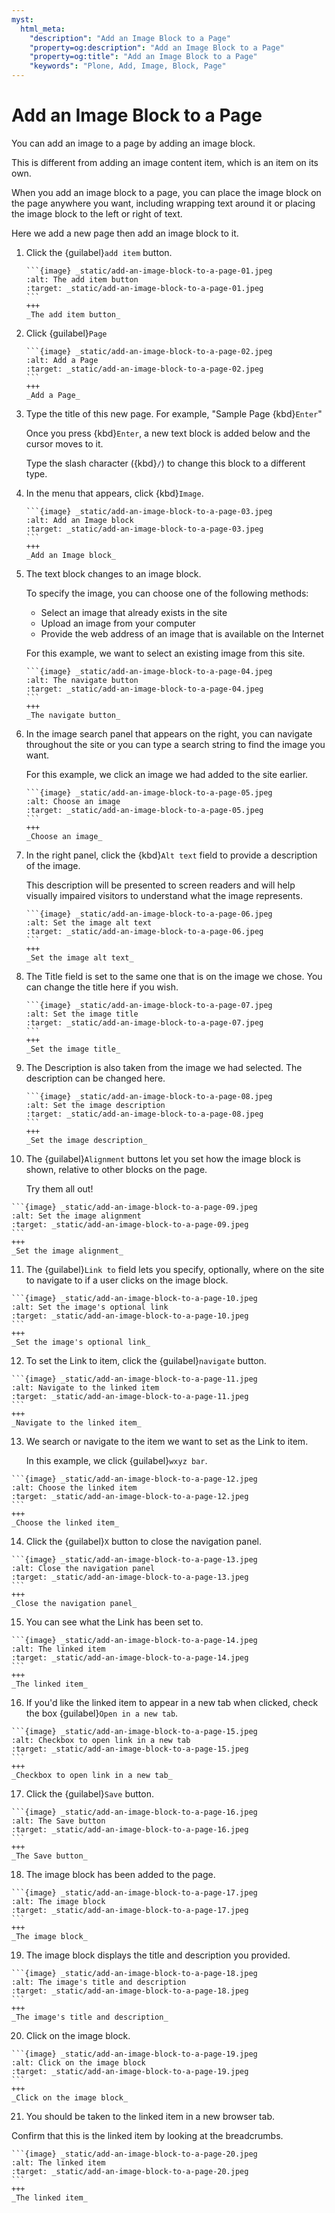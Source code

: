 ```yaml
---
myst:
  html_meta:
    "description": "Add an Image Block to a Page"
    "property=og:description": "Add an Image Block to a Page"
    "property=og:title": "Add an Image Block to a Page"
    "keywords": "Plone, Add, Image, Block, Page"
---
```


# Add an Image Block to a Page

You can add an image to a page by adding an image block.

This is different from adding an image content item, which is an item on its own.

When you add an image block to a page, you can place the image block on the page anywhere you want, including wrapping text around it or placing the image block to the left or right of text.

Here we add a new page then add an image block to it.

1. Click the {guilabel}`add item` button.

   ````{card}
   ```{image} _static/add-an-image-block-to-a-page-01.jpeg
   :alt: The add item button
   :target: _static/add-an-image-block-to-a-page-01.jpeg
   ```
   +++
   _The add item button_
   ````

2. Click {guilabel}`Page`

   ````{card}
   ```{image} _static/add-an-image-block-to-a-page-02.jpeg
   :alt: Add a Page
   :target: _static/add-an-image-block-to-a-page-02.jpeg
   ```
   +++
   _Add a Page_
   ````

3. Type the title of this new page. For example, "Sample Page {kbd}`Enter`"

    Once you press {kbd}`Enter`, a new text block is added below and the cursor moves to it.
    
    Type the slash character ({kbd}`/`) to change this block to a different type.


4. In the menu that appears, click {kbd}`Image`.

   ````{card}
   ```{image} _static/add-an-image-block-to-a-page-03.jpeg
   :alt: Add an Image block
   :target: _static/add-an-image-block-to-a-page-03.jpeg
   ```
   +++
   _Add an Image block_
   ````

5. The text block changes to an image block.

    To specify the image, you can choose one of the following methods:

   - Select an image that already exists in the site
   - Upload an image from your computer
   - Provide the web address of an image that is available on the Internet

    For this example, we want to select an existing image from this site.

   ````{card}
   ```{image} _static/add-an-image-block-to-a-page-04.jpeg
   :alt: The navigate button
   :target: _static/add-an-image-block-to-a-page-04.jpeg
   ```
   +++
   _The navigate button_
   ````

6. In the image search panel that appears on the right, you can navigate throughout the site or you can type a search string to find the image you want. 

    For this example, we click an image we had added to the site earlier.

   ````{card}
   ```{image} _static/add-an-image-block-to-a-page-05.jpeg
   :alt: Choose an image
   :target: _static/add-an-image-block-to-a-page-05.jpeg
   ```
   +++
   _Choose an image_
   ````

7. In the right panel, click the {kbd}`Alt text` field to provide a description of the image.

    This description will be presented to screen readers and will help visually impaired visitors to understand what the image represents.

   ````{card}
   ```{image} _static/add-an-image-block-to-a-page-06.jpeg
   :alt: Set the image alt text
   :target: _static/add-an-image-block-to-a-page-06.jpeg
   ```
   +++
   _Set the image alt text_
   ````

8. The Title field is set to the same one that is on the image we chose. You can change the title here if you wish.

   ````{card}
   ```{image} _static/add-an-image-block-to-a-page-07.jpeg
   :alt: Set the image title
   :target: _static/add-an-image-block-to-a-page-07.jpeg
   ```
   +++
   _Set the image title_
   ````

9. The Description is also taken from the image we had selected. The description can be changed here.

   ````{card}
   ```{image} _static/add-an-image-block-to-a-page-08.jpeg
   :alt: Set the image description
   :target: _static/add-an-image-block-to-a-page-08.jpeg
   ```
   +++
   _Set the image description_
   ````

10. The {guilabel}`Alignment` buttons let you set how the image block is shown, relative to other blocks on the page.

    Try them all out!

   ````{card}
   ```{image} _static/add-an-image-block-to-a-page-09.jpeg
   :alt: Set the image alignment
   :target: _static/add-an-image-block-to-a-page-09.jpeg
   ```
   +++
   _Set the image alignment_
   ````

11. The {guilabel}`Link to` field lets you specify, optionally, where on the site to navigate to if a user clicks on the image block.

   ````{card}
   ```{image} _static/add-an-image-block-to-a-page-10.jpeg
   :alt: Set the image's optional link
   :target: _static/add-an-image-block-to-a-page-10.jpeg
   ```
   +++
   _Set the image's optional link_
   ````

12. To set the Link to item, click the {guilabel}`navigate` button.

   ````{card}
   ```{image} _static/add-an-image-block-to-a-page-11.jpeg
   :alt: Navigate to the linked item
   :target: _static/add-an-image-block-to-a-page-11.jpeg
   ```
   +++
   _Navigate to the linked item_
   ````

13. We search or navigate to the item we want to set as the Link to item. 

    In this example, we click {guilabel}`wxyz bar`.

   ````{card}
   ```{image} _static/add-an-image-block-to-a-page-12.jpeg
   :alt: Choose the linked item
   :target: _static/add-an-image-block-to-a-page-12.jpeg
   ```
   +++
   _Choose the linked item_
   ````

14. Click the {guilabel}`X` button to close the navigation panel.

   ````{card}
   ```{image} _static/add-an-image-block-to-a-page-13.jpeg
   :alt: Close the navigation panel
   :target: _static/add-an-image-block-to-a-page-13.jpeg
   ```
   +++
   _Close the navigation panel_
   ````

15. You can see what the Link has been set to.

   ````{card}
   ```{image} _static/add-an-image-block-to-a-page-14.jpeg
   :alt: The linked item
   :target: _static/add-an-image-block-to-a-page-14.jpeg
   ```
   +++
   _The linked item_
   ````

16. If you'd like the linked item to appear in a new tab when clicked, check the box {guilabel}`Open in a new tab`.

   ````{card}
   ```{image} _static/add-an-image-block-to-a-page-15.jpeg
   :alt: Checkbox to open link in a new tab
   :target: _static/add-an-image-block-to-a-page-15.jpeg
   ```
   +++
   _Checkbox to open link in a new tab_
   ````

17. Click the {guilabel}`Save` button.

   ````{card}
   ```{image} _static/add-an-image-block-to-a-page-16.jpeg
   :alt: The Save button
   :target: _static/add-an-image-block-to-a-page-16.jpeg
   ```
   +++
   _The Save button_
   ````

18. The image block has been added to the page.

   ````{card}
   ```{image} _static/add-an-image-block-to-a-page-17.jpeg
   :alt: The image block
   :target: _static/add-an-image-block-to-a-page-17.jpeg
   ```
   +++
   _The image block_
   ````

19. The image block displays the title and description you provided.

   ````{card}
   ```{image} _static/add-an-image-block-to-a-page-18.jpeg
   :alt: The image's title and description
   :target: _static/add-an-image-block-to-a-page-18.jpeg
   ```
   +++
   _The image's title and description_
   ````

20. Click on the image block.

   ````{card}
   ```{image} _static/add-an-image-block-to-a-page-19.jpeg
   :alt: Click on the image block
   :target: _static/add-an-image-block-to-a-page-19.jpeg
   ```
   +++
   _Click on the image block_
   ````

21. You should be taken to the linked item in a new browser tab.

   Confirm that this is the linked item by looking at the breadcrumbs.

   ````{card}
   ```{image} _static/add-an-image-block-to-a-page-20.jpeg
   :alt: The linked item
   :target: _static/add-an-image-block-to-a-page-20.jpeg
   ```
   +++
   _The linked item_
   ````
